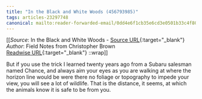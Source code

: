 ```yaml
---
title: "In the Black and White Woods (456793985)"
tags: articles-23297748
canonical: mailto:reader-forwarded-email/0dd4e6f1cb35e6cd3e0501b33c4f801a
---
```


[[_Source_: In the Black and White Woods - [Source URL](mailto:reader-forwarded-email/0dd4e6f1cb35e6cd3e0501b33c4f801a){:target="_blank"}<br>
_Author_: Field Notes from Christopher Brown<br>
[Readwise URL](https://readwise.io/open/456793985){:target="_blank"}
::wrap]]

But if you use the trick I learned twenty years ago from a Subaru salesman named Chance, and always aim your eyes as you are walking at where the horizon line would be were there no foliage or topography to impede your view, you will see a lot of wildlife. That is the distance, it seems, at which the animals know it is safe to be from you.

